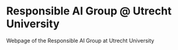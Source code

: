 # Responsible AI Group @ Utrecht University
Webpage of the Responsible AI Group at Utrecht University
